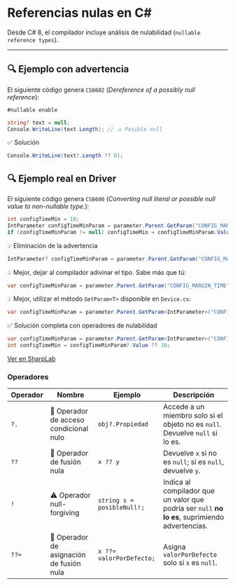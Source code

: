 # Referencias nulas en C\#

Desde C# 8, el compilador incluye análisis de nulabilidad (`nullable reference types`).

---

## 🔍 Ejemplo con advertencia

El siguiente código genera `CS8602` (*Dereference of a possibly null reference*):

```csharp
#nullable enable

string? text = null;
Console.WriteLine(text.Length); // ⚠️ Posible null
```

✅ Solución
```csharp
Console.WriteLine(text?.Length ?? 0);
```

## 🔍 Ejemplo real en Driver

El siguiente código genera `CS8600` (*Converting null literal or possible null value to non-nullable type.*):
```csharp
int configTimeMin = 10;
IntParameter configTimeMinParam = parameter.Parent.GetParam("CONFIG_MARGIN_TIME") as IntParameter; // ⚠️ Posible null
if (configTimeMinParam != null) configTimeMin = configTimeMinParam.Value;
```

💡 Eliminación de la advertencia
```csharp
IntParameter? configTimeMinParam = parameter.Parent.GetParam("CONFIG_MARGIN_TIME") as IntParameter;
```

💡 Mejor, dejar al compilador adivinar el tipo. Sabe más que tú:
```csharp
var configTimeMinParam = parameter.Parent.GetParam("CONFIG_MARGIN_TIME") as IntParameter;
```

💡 Mejor, utilizar el método `GetParam<T>` disponible en `Device.cs`:
```csharp
var configTimeMinParam = parameter.Parent.GetParam<IntParameter>("CONFIG_MARGIN_TIME");
```

✅ Solución completa con operadores de nulabilidad
```csharp
var configTimeMinParam = parameter.Parent.GetParam<IntParameter>("CONFIG_MARGIN_TIME");
int configTimeMin = configTimeMinParam?.Value ?? 10;
```

[Ver en SharpLab](https://sharplab.io/#gist:ef0d90f5c4f8701915b012733c1caf84)

### Operadores
| Operador | Nombre | Ejemplo | Descripción |
|----------|--------|---------|-------------|
| `?.`    | 🔹 Operador de acceso condicional nulo | `obj?.Propiedad` | Accede a un miembro solo si el objeto no es `null`. Devuelve `null` si lo es. |
| `??`    | 🔹 Operador de fusión nula | `x ?? y` | Devuelve `x` si no es `null`; si es `null`, devuelve `y`. |
| `!`     | ⚠️ Operador null-forgiving | `string s = posibleNull!;` | Indica al compilador que un valor que podría ser `null` **no lo es**, suprimiendo advertencias. |
| `??=`   | 🔹 Operador de asignación de fusión nula | `x ??= valorPorDefecto;` | Asigna `valorPorDefecto` solo si `x` es `null`. |

